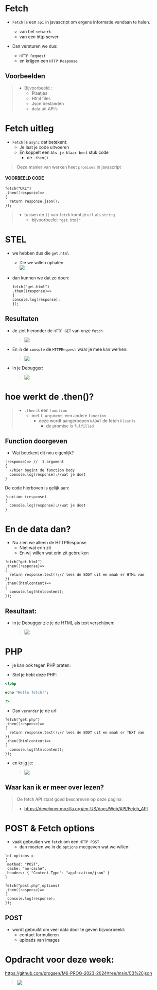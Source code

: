 
# Fetch

- `Fetch` is een `api` in javascript om ergens informatie vandaan te halen.
    - van het `netwerk`
    - van een http server

- Dan versturen we dus:
    - `HTTP Request` 
    - en krijgen een `HTTP Response`

## Voorbeelden

> - Bijvoorbeeld :
>     - Plaatjes
>     - Html files
>     - Json bestanden
>     - data uit API’s 



    
# Fetch uitleg

- `Fetch` is `async` dat betekent:
    - Je laat je code uitvoeren
    - En koppelt een `Als je klaar bent` stuk code
        - de `.then()`

> Deze manier van werken heet `promises` in javascript

#### VOORBEELD CODE
```JS
fetch("URL")
.then((response)=>
{
  return response.json();
});
```
> - tussen de `()` van `fetch` komt je `url` als `string`
>   - bijvoorbeeld: `"get.html"`



# STEL

- we hebben dus die `get.html`
    - Die we willen ophalen:  
    ![](img/gethtml.PNG)

- dan kunnen we dat zo doen:
    ```JS
    fetch("get.html")
    .then((response)=>
    {
    console.log(response);
    });
    ```

## Resultaten

- Je ziet hieronder de `HTTP GET` van onze `fetch`  
    > ![](img/network.PNG)
- En in de `console` de `HTTPRequest` waar je mee kan werken:
    > ![](img/response.PNG)
- In je Debugger:  
    > ![](img/gethtmlresponse.PNG)



# hoe werkt de .then()?

> - `.then` is een `function`
>     - met `1 argument`: een andere `function`
>        - deze wordt aangeroepen `NADAT` de fetch `klaar` is
>           - de promise is `fulfilled`


## Function doorgeven

- Wat betekent dit nou eigenlijk?
```JS
(response)=> //  1 argument 
{
  //hier begint de function body
  console.log(response);//wat je doet
}
```
 
De code hierboven is gelijk aan:
```JS
function (response)
{
  console.log(response);//wat je doet
}
```



# En de data dan?

- Nu zien we alleen de HTTPResponse
    - Niet wat erin zit
    - En wij willen wat erin zit gebruiken

```JS
fetch("get.html")
.then((response)=>
{
  return response.text();// lees de BODY uit en maak er HTML van
})
.then((htmlcontent)=>
{
  console.log(htmlcontent);
});

```

## Resultaat:
- In je Debugger zie je de HTML als text verschijnen:  
    > ![](img/onzehtml.PNG)



# PHP

- je kan ook tegen PHP praten:

- Stel je hebt deze PHP:
```PHP
<?php 

echo "Hello fetch!";

?>
```

- Dan `verander` je de url
```JS
fetch("get.php")
.then((response)=>
{
  return response.text();// lees de BODY uit en maak er TEXT van
})
.then((htmlcontent)=>
{
  console.log(htmlcontent);
});
```

- en krijg je:
    > ![](img/fetchphp.PNG)



## Waar kan ik er meer over lezen?

> De fetch API staat goed beschreven op deze pagina:
> - https://developer.mozilla.org/en-US/docs/Web/API/Fetch_API




# POST & Fetch options

- vaak gebruiken we `fetch` om een `HTTP POST`
    - dan moeten we in de `options` meegeven wat we willen:

 ```JS
 let options = 
{
  method: "POST", 
  cache: "no-cache",
  headers: { "Content-Type": "application/json" }
}

fetch("post.php",options)
.then((response)=>
{
  console.log(response);
});

 ```



## POST

- wordt gebruikt om veel data door te geven bijvoorbeeld:
    - contact formulieren
    - uploads van images



# Opdracht voor deze week:


https://github.com/progsen/M6-PROG-2023-2024/tree/main/03%20json

> ![](img/opdrachten.PNG)



